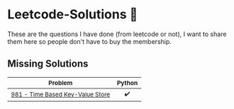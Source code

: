 # Leetcode-Solutions  🚀
These are the questions I have done (from leetcode or not), I want to share them here so people don't have to buy the membership.

## Missing Solutions


<sub>Problem</sub> | <sub>Python</sub> 
---- | ---- 
<sub>[981 - Time Based Key-Value Store](https://leetcode.com/problems/time-based-key-value-store/)</sub> | <sub><div align='center'>✔️</div></sub> 
